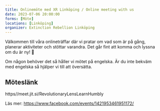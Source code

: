 ```yaml
---
title: Onlinemöte med XR Linköping / Online meeting with us
date: 2023-07-06 20:00:00
forms: [Möte]
locations: [Linköping]
organizer: Extinction Rebellion Linköping
---
```

Välkommen till våra onlineträffar där vi pratar om vad som är på gång, planerar aktiviteter och stöttar varandra. Det går fint att komma och lyssna om du är ny! 💚

Om någon behöver det så håller vi mötet på engelska. Är du inte bekväm med engelska så hjälper vi till att översätta.

## Möteslänk
https//meet.jit.si/RevolutionaryLensLearnHumbly

Läs mer: https://www.facebook.com/events/1421953461951172/
